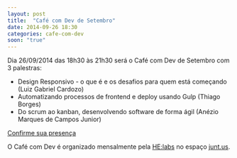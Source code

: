 ```yaml
---
layout: post
title:  "Café com Dev de Setembro"
date: 2014-09-26 18:30
categories: cafe-com-dev
soon: "true"
---
```



Dia 26/09/2014 das 18h30 às 21h30 será o Café com Dev de Setembro com 3 palestras:

* Design Responsivo - o que é e os desafios para quem está começando (Luiz Gabriel Cardozo)
* Automatizando processos de frontend e deploy usando Gulp (Thiago Borges)
* Do scrum ao kanban, desenvolvendo software de forma ágil (Anézio Marques de Campos Junior)

[Confirme sua presença](https://www.sympla.com.br/12-cafe-com-dev---3-palestras__24209)

O Café com Dev é organizado mensalmente pela [HE:labs](http://helabs.com.br) no espaço [junt.us](http://junt.us).
